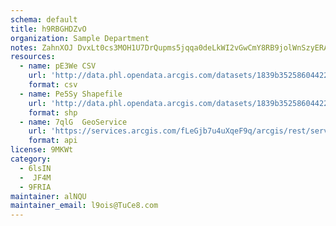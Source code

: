 ```yaml
---
schema: default
title: h9RBGHDZvO 
organization: Sample Department 
notes: ZahnXOJ DvxLt0cs3MOH1U7DrQupms5jqqa0deLkWI2vGwCmY8RB9jolWnSzyERAp4GbfAwX3h8o2K5Pg1uBS4KJyZFlt9IPVTCN 
resources:
  - name: pE3We CSV
    url: 'http://data.phl.opendata.arcgis.com/datasets/1839b35258604422b0b520cbb668df0d_0.csv'
    format: csv
  - name: Pe5Sy Shapefile
    url: 'http://data.phl.opendata.arcgis.com/datasets/1839b35258604422b0b520cbb668df0d_0.zip'
    format: shp
  - name: 7qlG  GeoService
    url: 'https://services.arcgis.com/fLeGjb7u4uXqeF9q/arcgis/rest/services/Air_Monitoring_Stations/FeatureServer/0/query'
    format: api
license: 9MKWt 
category:
  - 6lsIN 
  -  JF4M 
  - 9FRIA 
maintainer: alNQU  
maintainer_email: l9ois@TuCe8.com
---
```

